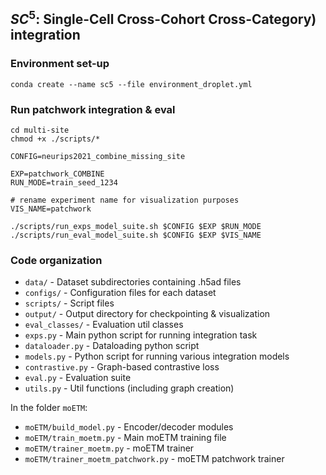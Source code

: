 ## $SC^5$: Single-Cell Cross-Cohort Cross-Category) integration

### Environment set-up
```
conda create --name sc5 --file environment_droplet.yml
```

### Run patchwork integration & eval
```
cd multi-site
chmod +x ./scripts/*

CONFIG=neurips2021_combine_missing_site

EXP=patchwork_COMBINE
RUN_MODE=train_seed_1234

# rename experiment name for visualization purposes
VIS_NAME=patchwork

./scripts/run_exps_model_suite.sh $CONFIG $EXP $RUN_MODE
./scripts/run_eval_model_suite.sh $CONFIG $EXP $VIS_NAME
```

### Code organization
- `data/` - Dataset subdirectories containing .h5ad files
- `configs/` - Configuration files for each dataset
- `scripts/` - Script files
- `output/` - Output directory for checkpointing & visualization
- `eval_classes/` - Evaluation util classes
- `exps.py` - Main python script for running integration task
- `dataloader.py` - Dataloading python script
- `models.py` - Python script for running various integration models
- `contrastive.py` - Graph-based contrastive loss
- `eval.py` - Evaluation suite
- `utils.py` - Util functions (including graph creation)

In the folder `moETM`:
- `moETM/build_model.py` - Encoder/decoder modules
- `moETM/train_moetm.py` - Main moETM training file
- `moETM/trainer_moetm.py` - moETM trainer
- `moETM/trainer_moetm_patchwork.py` - moETM patchwork trainer
